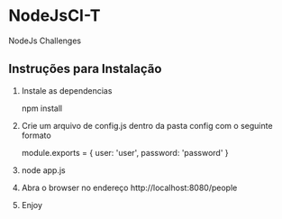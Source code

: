 # NodeJsCI-T
NodeJs Challenges

## Instruções para Instalação

1. Instale as dependencias

    npm install
    
2. Crie um arquivo de config.js dentro da pasta config com o seguinte formato

    module.exports = {
      user: 'user',
      password: 'password'
    }

3. node app.js

4. Abra o browser no endereço http://localhost:8080/people

5. Enjoy